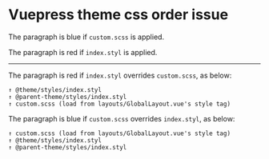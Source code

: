 # Vuepress theme css order issue

<p class="blue">The paragraph is blue if <code>custom.scss</code> is applied.</p>

<p class="red">The paragraph is red if <code>index.styl</code> is applied.</p>

----

The paragraph is red if `index.styl` overrides `custom.scss`, as below:

```
↑ @theme/styles/index.styl
↑ @parent-theme/styles/index.styl
↑ custom.scss (load from layouts/GlobalLayout.vue's style tag)
```

The paragraph is blue if `custom.scss` overrides `index.styl`, as below:

```
↑ custom.scss (load from layouts/GlobalLayout.vue's style tag)
↑ @theme/styles/index.styl
↑ @parent-theme/styles/index.styl
```
